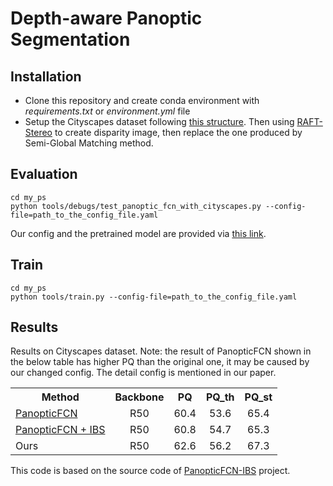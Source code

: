 # Depth-aware Panoptic Segmentation

## Installation
* Clone this repository and create conda environment with *requirements.txt* or *environment.yml* file
* Setup the Cityscapes dataset following [this structure](https://github.com/facebookresearch/detectron2/blob/master/datasets/README.md). Then using [RAFT-Stereo](https://github.com/ndinhtuan/RAFT-Stereo) to create disparity image, then replace the one produced by Semi-Global Matching method.

## Evaluation

    cd my_ps
    python tools/debugs/test_panoptic_fcn_with_cityscapes.py --config-file=path_to_the_config_file.yaml

Our config and the pretrained model are provided via [this link](https://drive.google.com/drive/folders/1oNXpKbGiXmN1lpRnFWs4zbAD6HiTEsKf?usp=sharing).

## Train

    cd my_ps
    python tools/train.py --config-file=path_to_the_config_file.yaml

## Results
Results on Cityscapes dataset. Note: the result of PanopticFCN shown in the below table has higher PQ than the original one, it may be caused by our changed config. The detail config is mentioned in our paper.

<table><tbody>
<!-- START TABLE -->
<!-- TABLE HEADER -->
<th valign="bottom">Method</th>
<th valign="bottom">Backbone</th>
<th valign="bottom">PQ</th>
<th valign="bottom">PQ_th</th>
<th valign="bottom">PQ_st</th>
<!-- TABLE BODY -->
<tr><td align="left"><a href="https://openaccess.thecvf.com/content/CVPR2021/papers/Li_Fully_Convolutional_Networks_for_Panoptic_Segmentation_CVPR_2021_paper.pdf">PanopticFCN</td>
<td align="center">R50</td>
<td align="center">60.4</td>
<td align="center">53.6</td>
<td align="center">65.4</td>
</tr>
<tr><td align="left"><a href="https://openaccess.thecvf.com/content/WACV2023/papers/de_Geus_Intra-Batch_Supervision_for_Panoptic_Segmentation_on_High-Resolution_Images_WACV_2023_paper.pdf">PanopticFCN + IBS </td>
<td align="center">R50</td>
<td align="center">60.8</td>
<td align="center">54.7</td>
<td align="center">65.3</td>
</tr>
<tr><td align="left">Ours </td>
<td align="center">R50</td>
<td align="center">62.6</td>
<td align="center">56.2</td>
<td align="center">67.3</td>
</tr>
</tbody></table>

This code is based on the source code of [PanopticFCN-IBS](https://github.com/DdeGeus/PanopticFCN-IBS) project. 